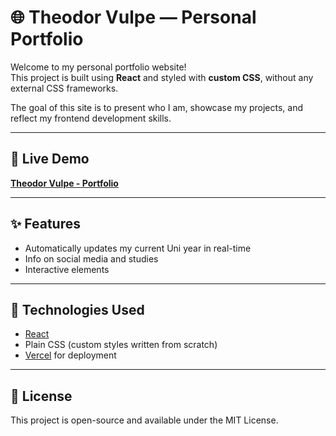 # 🌐 Theodor Vulpe — Personal Portfolio

Welcome to my personal portfolio website!  
This project is built using **React** and styled with **custom CSS**, without any external CSS frameworks.

The goal of this site is to present who I am, showcase my projects, and reflect my frontend development skills.

---

## 🔗 Live Demo

[**Theodor Vulpe - Portfolio**](https://theodor-vulpe.ro)

---

## ✨ Features

- Automatically updates my current Uni year in real-time
- Info on social media and studies
- Interactive elements

---

## 🚀 Technologies Used

- [React](https://reactjs.org/)
- Plain CSS (custom styles written from scratch)
- [Vercel](https://vercel.com/) for deployment

---

## 🪪 License

This project is open-source and available under the MIT License.
